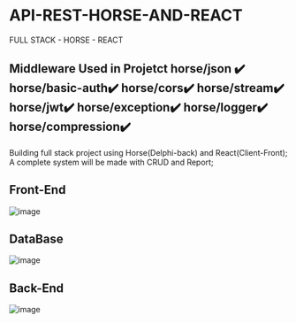 # API-REST-HORSE-AND-REACT
FULL STACK - HORSE - REACT

<h2>
Middleware Used in Projetct
horse/json ✔️	
horse/basic-auth✔️
horse/cors✔️	 
horse/stream✔️	    
horse/jwt✔️	    
horse/exception✔️	   
horse/logger✔️	    
horse/compression✔️	    
  
</h2>

Building full stack project using Horse(Delphi-back) and React(Client-Front);
A complete system will be made with CRUD and Report;

<h2>Front-End</h2>

![image](https://github.com/lucasdefreitasroberto/API-REST-HORSE-AND-REACT/assets/68399974/fc37fe0d-134c-4828-a76c-3aa7730a92f5)

<h2>DataBase</h2>

![image](https://github.com/lucasdefreitasroberto/API-REST-HORSE-AND-REACT/assets/68399974/26727de6-a3d5-4cc6-a5f5-20827866160d)

<h2>Back-End</h2>

![image](https://github.com/lucasdefreitasroberto/API-REST-HORSE-AND-REACT/assets/68399974/5638d55d-8f4a-4af6-9299-07c689b383e7)
